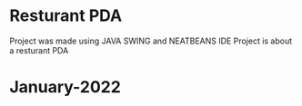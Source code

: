 # Resturant PDA
Project was made using JAVA SWING and NEATBEANS IDE
Project is about a resturant PDA
# January-2022
